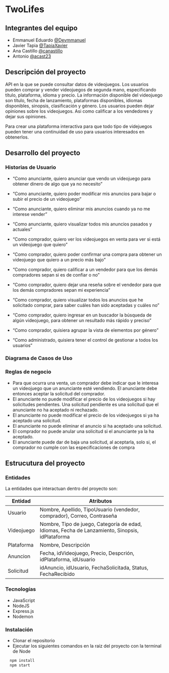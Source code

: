 # TwoLifes

## Integrantes del equipo

- Emmanuel Eduardo [@Devmmanuel](https://github.com/devmmanuel)
- Javier Tapia [@TapiaXavier](https://github.com/tapiaXavier)
- Ana Castillo [@canastillo](https://github.com/canastillo)
- Antonio [@acast23](https://github.com/acast23)

## Descripción del proyecto 

API en la que se puede consultar datos de videojuegos. 
Los usuarios pueden comprar y vender videojuegos de segunda mano, especificando título, plataforma, idioma y precio. 
La información disponible del videojuego son título, fecha de lanzamiento, plataformas disponibles, idiomas disponibles, sinopsis, clasificación y género. Los usuarios pueden dejar opiniones sobre los videojuegos. 
Asi como calificar a los vendedores y dejar sus opiniones.

Para crear una plataforma interactiva para que todo tipo de videjuegos pueden tener una continuidad de uso para usuarios interesados en obtenerlos.

## Desarrollo del proyecto 

### Historias de Usuario

- “Como anunciante, quiero anunciar que vendo un videojuego para obtener dinero de algo que ya no necesito”
- “Como anunciante, quiero poder modificar mis anuncios para bajar o subir el precio de un videojuego”
- “Como anunciante, quiero eliminar mis anuncios cuando ya no me interese vender”
- “Como anunciante, quiero visualizar todos mis anuncios pasados y actuales”

- “Como comprador, quiero ver los videojuegos en venta para ver si está un videojuego que quiero”
- “Como comprador, quiero poder confirmar una compra para obtener un videojuego que quiero a un precio más bajo”
- “Como comprador, quiero calificar a un vendedor para que los demás compradores sepan si es de confiar o no”
- “Como comprador, quiero dejar una reseña sobre el vendedor para que los demás compradores sepan mi experiencia”
- “Como comprador, quiero visualizar todos los anuncios que he solicitado comprar, para saber cuáles han sido aceptadas y cuáles no”
- “Como comprador, quiero ingresar en un buscador la búsqueda de algún videojuego, para obtener un resultado más rápido y preciso”
- “Como comprador, quisiera agrupar la vista de elementos por género”

- “Como administrado, quisiera tener el control de gestionar a todos los usuarios“

### Diagrama de Casos de Uso


### Reglas de negocio 

- Para que ocurra una venta, un comprador debe indicar que le interesa un videojuego que un anunciante esté vendiendo. El anunciante debe entonces aceptar la solicitud del comprador.
- El anunciante no puede modificar el precio de los videojuegos si hay solicitudes pendientes.
Una solicitud pendiente es una solicitud que el anunciante no ha aceptado ni rechazado.
- El anunciante no puede modificar el precio de los videojuegos si ya ha aceptado una solicitud.
- El anunciante no puede eliminar el anuncio si ha aceptado una solicitud.
- El comprador no puede anular una solicitud si el anunciante ya la ha aceptado.
- El anunciante puede dar de baja una solicitud, al aceptarla, solo si, el comprador no cumple con las especificaciones de compra


## Estrucutura del proyecto 

### Entidades 
La entidades que interactuan dentro del proyecto son: 

| Entidad | Atributos|
| ------------- | ------------- |
| Usuario  | Nombre, Apellido, TipoUsuario (vendedor, comprador), Correo, Contraseña |
| Videojuego  | Nombre, Tipo de juego, Categoría de edad, Idiomas, Fecha de Lanzamiento, Sinopsis, idPlataforma |
| Plataforma | Nombre, Descripción|
| Anuncion |    Fecha, idVideojuego, Precio, Despcrión, idPlataforma, idUsuario |
| Solicitud  |  idAnuncio, idUsuario, FechaSolicitada, Status, FechaRecibido  |

### Tecnologías
 - JavaScript
 - NodeJS
 - Express.js
 - Nodemon

### Instalación

- Clonar el repositorio
- Ejecutar los siguientes comandos en la raiz del proyecto con la terminal de Node

```bash
  npm install
  npm start
```
